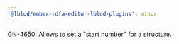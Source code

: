 ```yaml
---
'@lblod/ember-rdfa-editor-lblod-plugins': minor
---
```


GN-4650: Allows to set a "start number" for a structure.

